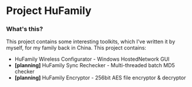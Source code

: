 # Project HuFamily


### What's this?

This project contains some interesting toolkits, which I've written it by myself, for my family back in China.
This project contains:

 * HuFamily Wireless Configurator - Windows HostedNetwork GUI
 * **[planning]** HuFamily Sync Rechecker - Multi-threaded batch MD5 checker  
 * **[planning]** HuFamily Encryptor - 256bit AES file encryptor & decryptor
